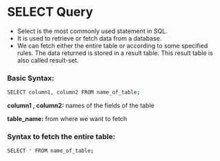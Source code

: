 # SELECT Query

- Select is the most commonly used statement in SQL. 
- It is used to retrieve or fetch data from a database. 
- We can fetch either the entire table or according to some specified rules. The data returned is stored in a result table. This result table is also called result-set.

### Basic Syntax:

```sh
SELECT column1, column2 FROM name_of_table;
```
**column1 , column2:** names of the fields of the table

**table_name:** from where we want to fetch


### Syntax to fetch the entire table: 

```sh
SELECT * FROM name_of_table;
```
